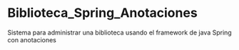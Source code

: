 # Biblioteca_Spring_Anotaciones
Sistema para administrar una biblioteca usando el framework de java Spring con anotaciones
